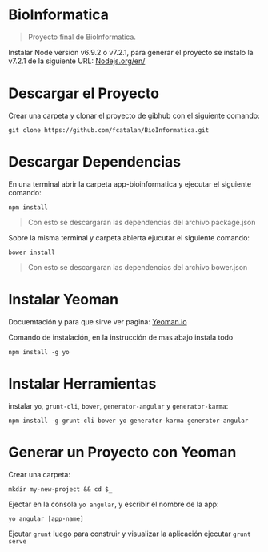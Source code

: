 # BioInformatica
> Proyecto final de BioInformatica.

Instalar Node version v6.9.2 o v7.2.1, para generar el proyecto se instalo la v7.2.1  de la siguiente URL: [Nodejs.org/en/](https://nodejs.org/en/)

# Descargar el Proyecto

Crear una carpeta y clonar el proyecto de gibhub con el siguiente comando:

```
git clone https://github.com/fcatalan/BioInformatica.git
```
# Descargar Dependencias

En una terminal abrir la carpeta app-bioinformatica y ejecutar el siguiente comando:

```
npm install
```

> Con esto se descargaran las dependencias del archivo package.json

Sobre la misma terminal y carpeta abierta ejucutar el siguiente comando:

```
bower install
```

> Con esto se descargaran las dependencias del archivo bower.json

# Instalar Yeoman

Docuemtación y para que sirve ver pagina: [Yeoman.io](http://yeoman.io/generators)

Comando de instalación, en la instrucción de mas abajo instala todo

```
npm install -g yo
```

# Instalar Herramientas

instalar `yo`, `grunt-cli`, `bower`, `generator-angular` y `generator-karma`:
```
npm install -g grunt-cli bower yo generator-karma generator-angular
```

# Generar un Proyecto con Yeoman

Crear una carpeta:

```
mkdir my-new-project && cd $_
``` 

Ejectar en la consola `yo angular`, y escribir el nombre de la app:
```
yo angular [app-name]
```

Ejcutar `grunt` luego para construir y visualizar la aplicación ejecutar `grunt serve`

